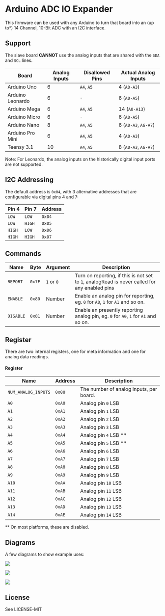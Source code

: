 # Arduino ADC IO Expander

This firmware can be used with any Arduino to turn that board into an (up to\*) 14 Channel, 10-Bit ADC with an I2C interface. 

## Support

The slave board **CANNOT** use the analog inputs that are shared with the `SDA` and `SCL` lines. 

| Board | Analog Inputs | Disallowed Pins | Actual Analog Inputs |
|-------|--------|---------|----------------|
| Arduino Uno | 6 | `A4`, `A5` | 4 (`A0-A3`) |
| Arduino Leonardo | 6 | `-` | 6 (`A0-A5`)|
| Arduino Mega | 6 | `A4`, `A5` | 14 (`A0-A13`) |
| Arduino Micro | 6 | `-` | 6 (`A0-A5`) |
| Arduino Nano | 8 | `A4`, `A5` | 6 (`A0-A3`, `A6-A7`) |
| Arduino Pro Mini | 6 | `A4`, `A5` | 4 (`A0-A3`) |
| Teensy 3.1 | 10 | `A4`, `A5` | 8 (`A0-A3`, `A6-A7`) |


Note: For Leonardo, the analog inputs on the historically digital input ports are not supported.

## I2C Addressing

The default address is `0x04`, with 3 alternative addresses that are configurable via digital pins 4 and 7: 

| Pin 4  | Pin 7  | Address |
|--------|--------|---------|
| `LOW`  | `LOW`  | `0x04`  |
| `LOW`  | `HIGH` | `0x05`  |
| `HIGH` | `LOW`  | `0x06`  |
| `HIGH` | `HIGH` | `0x07`  |



## Commands


| Name      | Byte   | Argument | Description |
|-----------|--------|------------|---------|
| `REPORT`  | `0x7F` | `1` or `0` | Turn on reporting, if this is not set to `1`, analogRead is never called for any enabled pins |
| `ENABLE`  | `0x80` | Number  | Enable an analog pin for reporting, eg. `0` for `A0`, `1` for `A1` and so on. |
| `DISABLE` | `0x81` | Number  | Enable an presently reporting analog pin, eg. `0` for `A0`, `1` for `A1` and so on.  |


## Register

There are two internal registers, one for meta information and one for analog data readings.

#### Register 

| Name  | Address  | Description |
|-------|--------|--------------|
| `NUM_ANALOG_INPUTS` | `0x00` | The number of analog inputs, per board.|
| `A0` | `0xA0` | Analog pin `0` LSB |
| `A1` | `0xA1` | Analog pin `1` LSB |
| `A2` | `0xA2` | Analog pin `2` LSB |
| `A3` | `0xA3` | Analog pin `3` LSB |
| `A4` | `0xA4` | Analog pin `4` LSB \** |
| `A5` | `0xA5` | Analog pin `5` LSB \** |
| `A6` | `0xA6` | Analog pin `6` LSB |
| `A7` | `0xA7` | Analog pin `7` LSB |
| `A8` | `0xA8` | Analog pin `8` LSB |
| `A9` | `0xA9` | Analog pin `9` LSB |
| `A10` | `0xAA` | Analog pin `10` LSB |
| `A11` | `0xAB` | Analog pin `11` LSB |
| `A12` | `0xAC` | Analog pin `12` LSB |
| `A13` | `0xAD` | Analog pin `13` LSB |
| `A14` | `0xAE` | Analog pin `14` LSB |


\** On most platforms, these are disabled. 

## Diagrams

A few diagrams to show example uses: 

![](https://raw.githubusercontent.com/rwaldron/arduino-adc-io-expander/master/diagrams/arduino-uno-to-uno.png)

![](https://raw.githubusercontent.com/rwaldron/arduino-adc-io-expander/master/diagrams/arduino-uno-to-mega.png)

![](https://raw.githubusercontent.com/rwaldron/arduino-adc-io-expander/master/diagrams/arduino-uno-to-micro.png)




## License

See LICENSE-MIT
